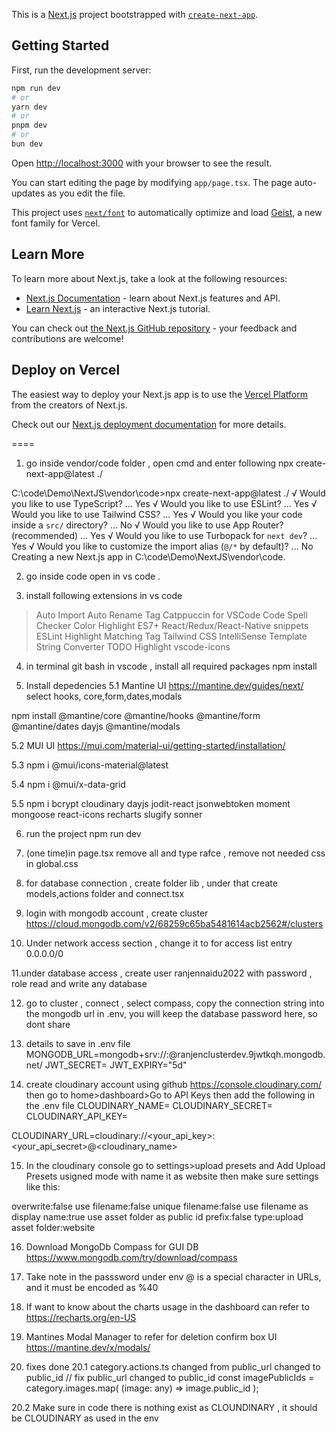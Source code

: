 This is a [Next.js](https://nextjs.org) project bootstrapped with [`create-next-app`](https://nextjs.org/docs/app/api-reference/cli/create-next-app).

## Getting Started

First, run the development server:

```bash
npm run dev
# or
yarn dev
# or
pnpm dev
# or
bun dev
```

Open [http://localhost:3000](http://localhost:3000) with your browser to see the result.

You can start editing the page by modifying `app/page.tsx`. The page auto-updates as you edit the file.

This project uses [`next/font`](https://nextjs.org/docs/app/building-your-application/optimizing/fonts) to automatically optimize and load [Geist](https://vercel.com/font), a new font family for Vercel.

## Learn More

To learn more about Next.js, take a look at the following resources:

- [Next.js Documentation](https://nextjs.org/docs) - learn about Next.js features and API.
- [Learn Next.js](https://nextjs.org/learn) - an interactive Next.js tutorial.

You can check out [the Next.js GitHub repository](https://github.com/vercel/next.js) - your feedback and contributions are welcome!

## Deploy on Vercel

The easiest way to deploy your Next.js app is to use the [Vercel Platform](https://vercel.com/new?utm_medium=default-template&filter=next.js&utm_source=create-next-app&utm_campaign=create-next-app-readme) from the creators of Next.js.

Check out our [Next.js deployment documentation](https://nextjs.org/docs/app/building-your-application/deploying) for more details.


====

1. go inside vendor/code folder , open cmd and enter following
npx create-next-app@latest ./

C:\code\Demo\NextJS\vendor\code>npx create-next-app@latest ./
√ Would you like to use TypeScript? ...  Yes
√ Would you like to use ESLint? ...  Yes
√ Would you like to use Tailwind CSS? ...  Yes
√ Would you like your code inside a `src/` directory? ... No 
√ Would you like to use App Router? (recommended) ... Yes
√ Would you like to use Turbopack for `next dev`? ... Yes
√ Would you like to customize the import alias (`@/*` by default)? ... No 
Creating a new Next.js app in C:\code\Demo\NextJS\vendor\code.


2. go inside code open in vs
code .

3. install following extensions in vs code
> Auto Import
> Auto Rename Tag
> Catppuccin for VSCode
> Code Spell Checker
> Color Highlight
> ES7+ React/Redux/React-Native snippets
> ESLint
> Highlight Matching Tag
> Tailwind CSS IntelliSense
> Template String Converter
> TODO Highlight
> vscode-icons


4. in terminal git bash in vscode , install all required packages
npm install


5. Install depedencies
5.1 Mantine UI
https://mantine.dev/guides/next/
select hooks, core,form,dates,modals

npm install @mantine/core @mantine/hooks @mantine/form @mantine/dates dayjs @mantine/modals

5.2 MUI UI
https://mui.com/material-ui/getting-started/installation/

5.3
npm i @mui/icons-material@latest 

5.4
npm i @mui/x-data-grid

5.5
npm i bcrypt cloudinary dayjs jodit-react jsonwebtoken moment mongoose react-icons recharts slugify sonner

6. run the project
npm run dev

7. (one time)in page.tsx remove all and type rafce , remove not needed css in global.css

8. for database connection , create folder lib , under that create models,actions folder and connect.tsx

9. login with mongodb account , create cluster
https://cloud.mongodb.com/v2/68259c65ba5481614acb2562#/clusters 

10. Under network access section , change it to for access list entry
0.0.0.0/0

11.under database access , create user ranjennaidu2022 with password , role read and write any database

12. go to cluster , connect , select compass, copy the connection string into the mongodb url in .env,
you will keep the database password here, so dont share


13. details to save in .env file
MONGODB_URL=mongodb+srv://<username>:<password>@ranjenclusterdev.9jwtkqh.mongodb.net/
JWT_SECRET=<randomly generated jwt secret>
JWT_EXPIRY="5d"


14. create cloudinary account using github
https://console.cloudinary.com/
then go to home>dashboard>Go to API Keys
then add the following in the .env file
CLOUDINARY_NAME=
CLOUDINARY_SECRET=
CLOUDINARY_API_KEY=

CLOUDINARY_URL=cloudinary://<your_api_key>:<your_api_secret>@<cloudinary_name>

15. In the cloudinary console go to settings>upload presets and Add Upload Presets
usigned mode with name it as website then make sure settings like this:

overwrite:false
use filename:false
unique filename:false
use filename as display name:true
use asset folder as public id prefix:false
type:upload
asset folder:website

16. Download MongoDb Compass for GUI DB
https://www.mongodb.com/try/download/compass


17. Take note in the passsword under env
@ is a special character in URLs, and it must be encoded as %40

18. If want to know about the charts usage in the dashboard can refer to
https://recharts.org/en-US 

19. Mantines Modal Manager to refer for deletion confirm box UI
https://mantine.dev/x/modals/ 



20. fixes done
20.1 category.actions.ts changed from public_url changed to public_id 
    // fix public_url changed to public_id 
    const imagePublicIds = category.images.map(
      (image: any) => image.public_id
    );

20.2  Make sure in code there is nothing exist as CLOUNDINARY , it should be CLOUDINARY as used in the env

